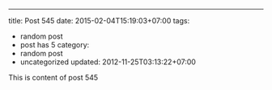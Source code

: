 ---
title: Post 545
date: 2015-02-04T15:19:03+07:00
tags:
  - random post
  - post has 5
category:
  - random post
  - uncategorized
updated: 2012-11-25T03:13:22+07:00

This is content of post 545